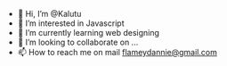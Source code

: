 - 👋 Hi, I’m @Kalutu
- 👀 I’m interested in Javascript
- 🌱 I’m currently learning web designing
- 💞️ I’m looking to collaborate on ...
- 📫 How to reach me on mail flameydannie@gmail.com

<!---
Kalutu/Kalutu is a ✨ special ✨ repository because its `README.md` (this file) appears on your GitHub profile.
You can click the Preview link to take a look at your changes.
--->
